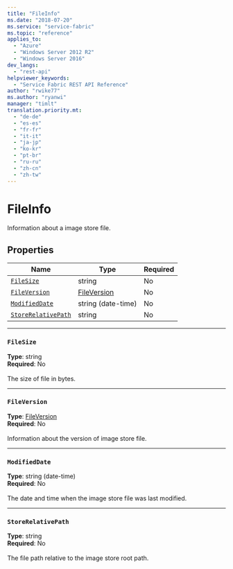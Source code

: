 ```yaml
---
title: "FileInfo"
ms.date: "2018-07-20"
ms.service: "service-fabric"
ms.topic: "reference"
applies_to: 
  - "Azure"
  - "Windows Server 2012 R2"
  - "Windows Server 2016"
dev_langs: 
  - "rest-api"
helpviewer_keywords: 
  - "Service Fabric REST API Reference"
author: "rwike77"
ms.author: "ryanwi"
manager: "timlt"
translation.priority.mt: 
  - "de-de"
  - "es-es"
  - "fr-fr"
  - "it-it"
  - "ja-jp"
  - "ko-kr"
  - "pt-br"
  - "ru-ru"
  - "zh-cn"
  - "zh-tw"
---
```

# FileInfo

Information about a image store file.

## Properties
| Name | Type | Required |
| --- | --- | --- |
| [`FileSize`](#filesize) | string | No |
| [`FileVersion`](#fileversion) | [FileVersion](sfclient-v63-model-fileversion.md) | No |
| [`ModifiedDate`](#modifieddate) | string (date-time) | No |
| [`StoreRelativePath`](#storerelativepath) | string | No |

____
### `FileSize`
__Type__: string <br/>
__Required__: No<br/>
<br/>
The size of file in bytes.

____
### `FileVersion`
__Type__: [FileVersion](sfclient-v63-model-fileversion.md) <br/>
__Required__: No<br/>
<br/>
Information about the version of image store file.

____
### `ModifiedDate`
__Type__: string (date-time) <br/>
__Required__: No<br/>
<br/>
The date and time when the image store file was last modified.

____
### `StoreRelativePath`
__Type__: string <br/>
__Required__: No<br/>
<br/>
The file path relative to the image store root path.
